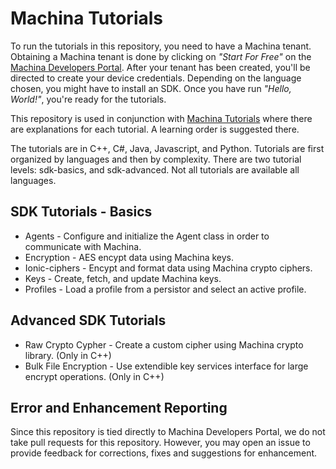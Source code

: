 # Machina Tutorials
To run the tutorials in this repository, you need to have a Machina tenant. Obtaining a Machina tenant is done by clicking on *"Start For Free"* on the [Machina Developers Portal](https://ionic.com/developers). After your tenant has been created, you'll be directed to create your device credentials. Depending on the language chosen, you might have to install an SDK.  Once you have run *"Hello, World!"*, you're ready for the tutorials.

This repository is used in conjunction with [Machina Tutorials](https://dev.ionic.com/tutorials) where there are explanations for each tutorial.  A learning order is suggested there.

The tutorials are in C++, C#, Java, Javascript, and Python. Tutorials are first organized by
languages and then by complexity.  There are two tutorial levels: sdk-basics, and sdk-advanced.
Not all tutorials are available all languages.

## SDK Tutorials - Basics

* Agents - Configure and initialize the Agent class in order to communicate with Machina.
* Encryption - AES encypt data using Machina keys.
* Ionic-ciphers - Encypt and format data using Machina crypto ciphers.
* Keys - Create, fetch, and update Machina keys.
* Profiles - Load a profile from a persistor and select an active profile.

## Advanced SDK Tutorials

* Raw Crypto Cypher - Create a custom cipher using Machina crypto library. (Only in C++)
* Bulk File Encryption - Use extendible key services interface for large encrypt operations.  (Only in C++)

## Error and Enhancement Reporting
Since this repository is tied directly to Machina Developers Portal, we do not take pull requests for this repository. However, you may open an issue to provide feedback for corrections, fixes and suggestions for enhancement.